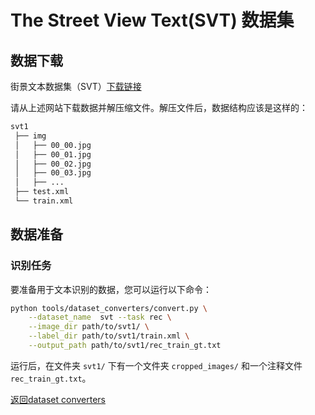 # The Street View Text(SVT) 数据集

## 数据下载
街景文本数据集（SVT）[下载链接](http://www.iapr-tc11.org/mediawiki/index.php/The_Street_View_Text_Dataset)

请从上述网站下载数据并解压缩文件。解压文件后，数据结构应该是这样的：

```txt
svt1
 ├── img
 │   ├── 00_00.jpg
 │   ├── 00_01.jpg
 │   ├── 00_02.jpg
 │   ├── 00_03.jpg
 │   ├── ...
 ├── test.xml
 └── train.xml
```

## 数据准备

### 识别任务

要准备用于文本识别的数据，您可以运行以下命令：

```bash
python tools/dataset_converters/convert.py \
    --dataset_name  svt --task rec \
    --image_dir path/to/svt1/ \
    --label_dir path/to/svt1/train.xml \
    --output_path path/to/svt1/rec_train_gt.txt
```

运行后，在文件夹 `svt1/` 下有一个文件夹 `cropped_images/` 和一个注释文件 `rec_train_gt.txt`。

[返回dataset converters](converters.md)
